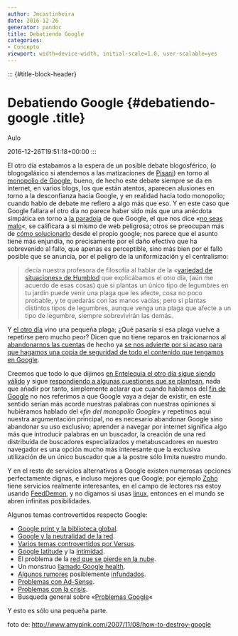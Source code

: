 ```yaml
---
author: Jmcastinheira
date: 2016-12-26
generator: pandoc
title: Debatiendo Google
categories:
- Concepto
viewport: width=device-width, initial-scale=1.0, user-scalable=yes
---
```


::: {#title-block-header}
# Debatiendo Google {#debatiendo-google .title}

Aulo

2016-12-26T19:51:18+00:00
:::

El otro día estabamos a la espera de un posible debate blogosférico, (o
blogogaláxico si atendemos a las matizaciones de
[Pisani](http://www.soitu.es/soitu/transnets.html)) en torno al
[monopolio de Google](http://es.wikipedia.org/wiki/Google), bueno, de
hecho este debate siempre se da en internet, en varios blogs, los que
están atentos, aparecen alusiones en torno a la desconfianza hacia
Google, y en realidad hacia todo monopolio; cuando hablo de debate me
refiero a algo más que eso. Y en este caso que Google fallara el otro
día no parece haber sido más que una anécdota simpática en torno a [la
paradoja](http://www.soitu.es/soitu/2009/02/01/transnets/1233500667_018809.html?id=340efaf0f5e473cf9687daebc1c0dcee&tm=1234620482)
de que Google, el que nos dice «[no seas
malo](http://en.wikipedia.org/wiki/Don%27t_be_evil)«, se calificara a si
mismo de web peligrosa; otros se preocupan más de [cómo
solucionarlo](http://alt1040.com/2009/01/google-falla-alerta-que-todas-las-paginas-de-internet-tienen-malware)
desde el propio google; nos parece que el asunto tiene más enjundia, no
precisamente por el daño efectivo que ha sobrevenido al fallo, que
apenas es perceptible, sino más bien por el fallo posible que se
anuncia, por el peligro de la uniformización y el centralismo:

> decía nuestra profesora de filosofía al hablar de la «[variedad de
> situaciones» de
> Humblod](http://entelequia.bligoo.com/content/view/441825/Y_Google_caera.html)
> que explicábamos el otro día, (aún me acuerdo de esas cosas) que si
> plantas un único tipo de legumbres en tu jardin puede venir una plaga
> que les afecte, cosa no poco probable, y te quedarás con las manos
> vacías; pero si plantas distintos tipos de legumbres, aunque venga una
> plaga que afecte a un tipo de legumbre, siempre sobrevivirán las
> demás.

Y [el otro día](http://google.dirson.com/categoria.new/problemas/) vino
una pequeña plaga; ¿Qué pasaría si esa plaga vuelve a repetirse pero
mucho peor? Dicen que no tiene reparos en traicionarnos al [abandonarnos
las
cuentas](http://www.soitu.es/soitu/2009/01/16/transnets/1232100630_623662.html?id=340efaf0f5e473cf9687daebc1c0dcee&tm=1234627034)
de hecho ya [se nos advierte por si acaso para que hagamos una copia de
seguridad de todo el contenido que tengamos en
Google](http://www.elcomercio.com.pe/impresa/notas/tenga-copia-seguridad-lo-que-guarda-google/20090208/242889).

Creemos que todo lo que dijimos [en Entelequia el otro día sigue siendo
válido](http://entelequia.bligoo.com/content/view/441825/Y_Google_caera.html)
y sigue [respondiendo a algunas cuestiones que se
plantean](http://www.documentalistaenredado.net/793/cuando-google-falla/),
nada que añadir por tanto, simplemente aclarar que cuando hablamos del
[fin de
Google](http://entelequia.bligoo.com/content/view/441825/Y_Google_caera.html)
no nos referimos a que Google vaya a dejar de existir, en este sentido
serían más acorde nuestras palabras con nuestras opiniones si hubiéramos
hablado del «*fin del monopolio Google*» y repetimos aqui nuestra
argumentación principal, no es necesario abandonar Google sino abandonar
su uso exclusivo; aprender a navegar por internet significa algo más que
introducir palabras en un buscador, la creación de una red distribuída
de buscadores especializados y metabuscadores en nuestro navegador es
una opción mucho más interesante que la exclusiva utilización de un
único buscador que a la postre sólo limita nuestro mundo.

Y en el resto de servicios alternativos a Google existen numerosas
opciones perfectamente dignas, e incluso mejores que Google; por ejemplo
[Zoho](http://es.wikipedia.org/wiki/Zoho) tiene servicios realmente
interesantes, en el campo de lectores rss estoy usando
[FeedDemon](http://blogandweb.com/software/feeddemon-un-excelente-lector-de-feeds-de-esritorio/),
y no digamos si usas [linux](http://es.wikipedia.org/wiki/Linux),
entonces en el mundo se abren infinitas posibilidades.

Algunos temas controvertidos respecto Google:

-   [Google print y la biblioteca
    global](http://nomada.blogs.com/jfreire/2005/10/el_debate_de_go.html).
-   [Google y la neutralidad de la
    red](http://www.versvs.net/anotacion/google-neutralidad-red).
-   [Varios temas controvertidos por
    Versus](http://www.versvs.net/google).
-   [Google
    latitude](http://www.genbeta.com/2009/02/04-google-latitude-o-como-decirle-a-google-donde-estas-en-cada-momento)
    y la
    [intimidad](http://www.idg.es/computerworld/Google-reaviva-el-debate-sobre-la-intimidad-con-La/seccion-tec/noticia-76500).
-   El problema de la [red que se pierde en la
    nube](http://www.genbeta.com/2009/02/04-google-latitude-o-como-decirle-a-google-donde-estas-en-cada-momento).
-   Un monstruo [llamado Google
    health](http://www.versvs.net/anotacion/google-health-esta-con-nosotros).
-   [Algunos
    rumores](http://www.lukor.com/webmasters/articulos_que_pasa_con_google.htm)
    posiblemente [infundados](http://www.error500.net/node/67).
-   [Problemas con
    Ad-Sense](http://mangasverdes.es/2009/01/29/mangas-verdes-rompe-con-adsense/).
-   [Problemas con la
    crisis](http://www.20minutos.es/noticia/443612/0/google/abandona/servicios/).
-   Busqueda general sobre «[Problemas
    Google](http://s8-eu.ixquick.com/do/metasearch.pl?cmd=process_search&startat=0&language=espanol&qid=MILMNOQMQPPT&query=problemas+google&cat=web&rl=NONE&lui=espanol&ff=&rcount=&pl=ff)«

Y esto es sólo una pequeña parte.

foto de: <http://www.amypink.com/2007/11/08/how-to-destroy-google>
